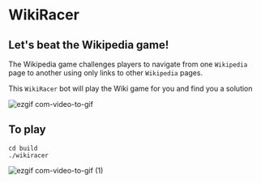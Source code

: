# WikiRacer

## Let's beat the Wikipedia game!

The Wikipedia game challenges players to navigate from one `Wikipedia` page to another using only links to other `Wikipedia` pages.

This `WikiRacer` bot will play the Wiki game for you and find you a solution

![ezgif com-video-to-gif](https://github.com/triskit124/WikiRacer/assets/31640155/9194ae19-33b7-4548-9f78-5141e8631b8c)

## To play
```shell
cd build
./wikiracer
```

![ezgif com-video-to-gif (1)](https://github.com/triskit124/WikiRacer/assets/31640155/5a999277-80d7-48b5-982b-4b320edcb114)
